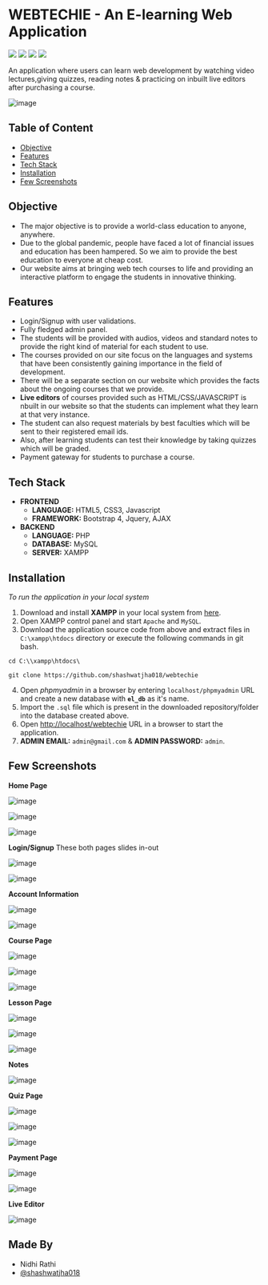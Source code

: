 # WEBTECHIE - An E-learning Web Application

<span>
 <img src = 'https://img.shields.io/badge/License-GPL%20v3-yellow.svg'>
 <img src = 'https://img.shields.io/badge/PHP-777BB4?style=for-the-badge&logo=php&logoColor=white'>
 <img src = 'https://img.shields.io/badge/MySQL-00000F?style=for-the-badge&logo=mysql&logoColor=white'>
 <img src = 'https://img.shields.io/badge/Xampp-F37623?style=for-the-badge&logo=xampp&logoColor=white'>
</span>

An application where users can learn web development by watching video lectures,giving
quizzes, reading notes & practicing on inbuilt live editors after purchasing a course.

![image](https://user-images.githubusercontent.com/68782027/137247367-dd680667-4209-403c-b8af-608ebc89b80d.png)

## Table of Content

 - [Objective](https://github.com/shashwatjha018/webtechie/new/main?readme=1#objective)
 - [Features](https://github.com/shashwatjha018/webtechie/new/main?readme=1#features)
 - [Tech Stack](https://github.com/shashwatjha018/webtechie/new/main?readme=1#tech-stack)
 - [Installation](https://github.com/shashwatjha018/webtechie/new/main?readme=1#installation)
 - [Few Screenshots](https://github.com/shashwatjha018/webtechie/new/main?readme=1#few-screenshots)


## Objective

- The major objective is to provide a world-class education to anyone, anywhere. 
- Due to the global pandemic, people have faced a lot of financial issues and education has been hampered. So we aim to provide the best education to everyone at cheap cost. 
- Our website aims at bringing web tech courses to life and providing an interactive platform to engage the students in innovative thinking. 

 
 
## Features

- Login/Signup with user validations.
- Fully fledged admin panel.
- The students will be provided with audios, videos and standard notes to provide the right kind of material for each student to use. 
- The courses provided on our site focus on the languages and systems that have been consistently gaining importance in the field of development. 
- There will be a separate section on our website which provides the facts about the ongoing courses that we provide. 
- **Live editors** of courses provided such as HTML/CSS/JAVASCRIPT is nbuilt in our website so that the students can implement what they learn at that very instance. 
- The student can also request materials by best faculties which will be  sent to their registered email ids. 
- Also, after learning students can test their knowledge by taking quizzes which will be graded.
- Payment gateway for students to purchase a course.


## Tech Stack

- **FRONTEND** 
    - **LANGUAGE:** HTML5, CSS3, Javascript
    - **FRAMEWORK:** Bootstrap 4, Jquery, AJAX 
- **BACKEND**
    - **LANGUAGE:** PHP
    - **DATABASE:** MySQL
    - **SERVER:** XAMPP

  
## Installation

*To run the application in your local system*
1. Download and install **XAMPP** in your local system from [here](https://www.apachefriends.org/index.html).
2. Open XAMPP control panel and start `Apache` and `MySQL`.
3. Download the application source code from above and extract files in `C:\xampp\htdocs` directory or execute the following commands in git bash.
```command
cd C:\\xampp\htdocs\

git clone https://github.com/shashwatjha018/webtechie
```
4. Open _phpmyadmin_ in a browser by entering `localhost/phpmyadmin` URL and create a new database with **`el_db`** as it's name.
5. Import the `.sql` file which is present in the downloaded repository/folder into the database created above.
6. Open [http://localhost/webtechie](http://localhost/webtechie) URL in a browser to start the application.
7. **ADMIN EMAIL:** `admin@gmail.com` & **ADMIN PASSWORD:** `admin`. 



## Few Screenshots


**Home Page**

![image](https://user-images.githubusercontent.com/68782027/137249098-af90c227-4e65-4750-8ba1-faa3fb59ce94.png)

![image](https://user-images.githubusercontent.com/68782027/137249132-b78fc73e-be5b-475f-89bd-b3854f083b41.png)

![image](https://user-images.githubusercontent.com/68782027/137249149-3f3f8ac7-e76c-43ae-90cc-80cf674fc085.png)

**Login/Signup** These both pages slides in-out

![image](https://user-images.githubusercontent.com/68782027/137249224-cd7dec33-a762-4d2b-8842-07a447edcdc1.png)

![image](https://user-images.githubusercontent.com/68782027/137249236-cc4faf3a-0b09-4a30-aeaf-716f905a8e2b.png)

**Account Information**

![image](https://user-images.githubusercontent.com/68782027/137249652-998881e8-f40b-4474-b8ca-845f078f1c83.png)

![image](https://user-images.githubusercontent.com/68782027/137249784-c86fa600-0e8d-420f-a11e-4c10fc14ff90.png)

**Course Page**

![image](https://user-images.githubusercontent.com/68782027/137249897-abfe3716-7a5b-4c98-bb7a-2facf80bd193.png)

![image](https://user-images.githubusercontent.com/68782027/137249982-4dc7e9b4-e1c9-4e39-b2d3-094dc850f36c.png)

![image](https://user-images.githubusercontent.com/68782027/137250235-816eb11f-b8db-42d0-8888-a9bb3fc97575.png)

**Lesson Page**

![image](https://user-images.githubusercontent.com/68782027/137250264-033e72bb-51af-4386-856b-ecfacdeec82c.png)

![image](https://user-images.githubusercontent.com/68782027/137250339-ff07b2d1-5fb5-4bb0-aa84-b34b7df3bb4a.png)

![image](https://user-images.githubusercontent.com/68782027/137250394-e2005a14-51f6-4453-8008-e18853d96795.png)

**Notes**

![image](https://user-images.githubusercontent.com/68782027/137250426-7a9fc6fa-6f91-4ebd-8d63-4c6961cb4734.png)

**Quiz Page**

![image](https://user-images.githubusercontent.com/68782027/137250469-cd3b2c9e-b596-4162-b00b-b4de1d5110ec.png)

![image](https://user-images.githubusercontent.com/68782027/137250482-c2faa79b-e9ab-43e6-9a48-1b734cd90d8a.png)

![image](https://user-images.githubusercontent.com/68782027/137250499-48a186a1-e167-4d5d-bccb-361e6ba7b428.png)

**Payment Page**

![image](https://user-images.githubusercontent.com/68782027/137250523-3f1441e0-4734-4e62-80c9-226d5770724f.png)

![image](https://user-images.githubusercontent.com/68782027/137250543-3889bef9-1f1f-493b-b47c-6eb868c6254d.png)

**Live Editor**

![image](https://user-images.githubusercontent.com/68782027/137250607-c44691f9-e527-4c2b-9ee0-156a5b359aa4.png)



## Made By

- Nidhi Rathi 
- [@shashwatjha018](https://github.com/shashwatjha018)

  

